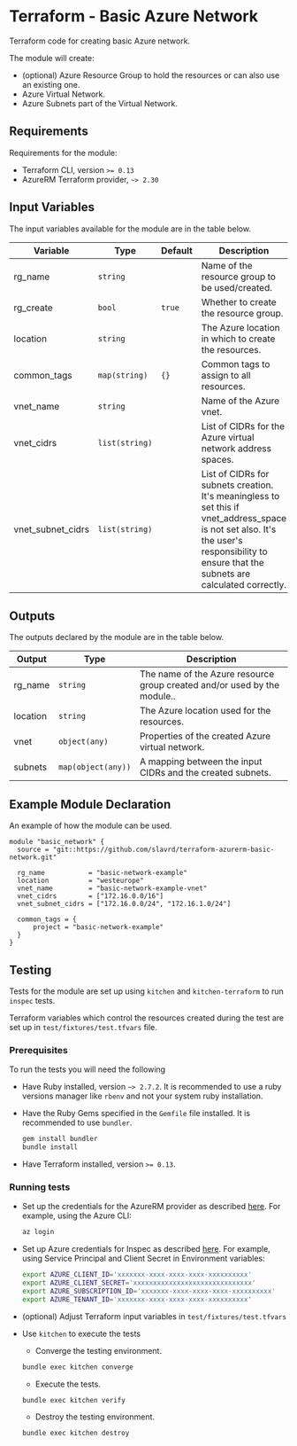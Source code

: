 # Terraform - Basic Azure Network

Terraform code for creating basic Azure network.

The module will create:

* (optional) Azure Resource Group to hold the resources or can also use an existing one.
* Azure Virtual Network.
* Azure Subnets part of the Virtual Network.

## Requirements

Requirements for the module:

* Terraform CLI, version `>= 0.13`
* AzureRM Terraform provider, `~> 2.30`

## Input Variables

The input variables available for the module are in the table below.

| Variable | Type | Default | Description |
|----------|------|---------|-------------|
| rg_name | `string` | | Name of the resource group to be used/created. |
| rg_create | `bool` | `true` | Whether to create the resource group. |
| location | `string` | | The Azure location in which to create the resources. |
| common_tags | `map(string)` | `{}` | Common tags to assign to all resources. |
| vnet_name | `string` | | Name of the Azure vnet. |
| vnet_cidrs | `list(string)` || List of CIDRs for the Azure virtual network address spaces. |
| vnet_subnet_cidrs | `list(string)` || List of CIDRs for subnets creation. It's meaningless to set this if vnet_address_space is not set also. It's the user's responsibility to ensure that the subnets are calculated correctly. |

## Outputs

The outputs declared by the module are in the table below.

| Output | Type | Description |
|--------|------|-------------|
| rg_name | `string` | The name of the Azure resource group created and/or used by the module.. |
| location | `string` | The Azure location used for the resources. |
| vnet | `object(any)` | Properties of the created Azure virtual network. |
| subnets | `map(object(any))` | A mapping between the input CIDRs and the created subnets. |

## Example Module Declaration

An example of how the module can be used.

```hcl
module "basic_network" {
  source = "git::https://github.com/slavrd/terraform-azurerm-basic-network.git"

  rg_name           = "basic-network-example"
  location          = "westeurope"
  vnet_name         = "basic-network-example-vnet"
  vnet_cidrs        = ["172.16.0.0/16"]
  vnet_subnet_cidrs = ["172.16.0.0/24", "172.16.1.0/24"]

  common_tags = {
      project = "basic-network-example"
  }
}
```
## Testing

Tests for the module are set up using `kitchen` and `kitchen-terraform` to run `inspec` tests.

Terraform variables which control the resources created during the test are set up in `test/fixtures/test.tfvars` file.

### Prerequisites

To run the tests you will need the following

* Have Ruby installed, version `~> 2.7.2`. It is recommended to use a ruby versions manager like `rbenv` and not your system ruby installation.
* Have the Ruby Gems specified in the `Gemfile` file installed. It is recommended to use `bundler`.

  ```bash
  gem install bundler
  bundle install
  ```
* Have Terraform installed, version `>= 0.13`.

### Running tests

* Set up the credentials for the AzureRM provider as described [here](https://registry.terraform.io/providers/hashicorp/azurerm/latest/docs#authenticating-to-azure). For example, using the Azure CLI:

  ```bash
  az login
  ```

* Set up Azure credentials for Inspec as described [here](https://docs.chef.io/inspec/platforms/#azure-platform-support-in-inspec). For example, using Service Principal and Client Secret in Environment variables:

  ```bash
  export AZURE_CLIENT_ID='xxxxxxx-xxxx-xxxx-xxxx-xxxxxxxxxx'
  export AZURE_CLIENT_SECRET='xxxxxxxxxxxxxxxxxxxxxxxxxxxxxx'
  export AZURE_SUBSCRIPTION_ID='xxxxxxx-xxxx-xxxx-xxxx-xxxxxxxxxx'
  export AZURE_TENANT_ID='xxxxxxx-xxxx-xxxx-xxxx-xxxxxxxxxx'
  ```
* (optional) Adjust Terraform input variables in `test/fixtures/test.tfvars`
* Use `kitchen` to execute the tests
  * Converge the testing environment.

  ```bash
  bundle exec kitchen converge
  ```

  * Execute the tests.

  ```bash
  bundle exec kitchen verify
  ```

  * Destroy the testing environment.

  ```bash
  bundle exec kitchen destroy
  ```